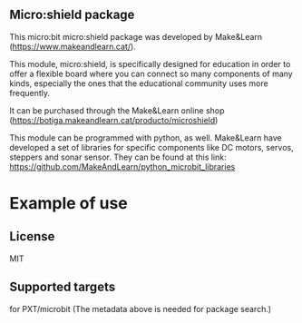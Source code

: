 ## Micro:shield package
This micro:bit micro:shield package was developed by Make&Learn (https://www.makeandlearn.cat/).





This module, micro:shield, is specifically designed for education in order to offer a flexible board where you can connect so many components of many kinds, especially the ones that the educational community uses more frequently.

It can be purchased through the Make&Learn online shop (https://botiga.makeandlearn.cat/producto/microshield)

This module can be programmed with python, as well. Make&Learn have developed a set of libraries for specific components like  DC motors, servos, steppers and sonar sensor. They can be found at this link: https://github.com/MakeAndLearn/python_microbit_libraries

# Example of use



## License
MIT

## Supported targets
for PXT/microbit (The metadata above is needed for package search.)
